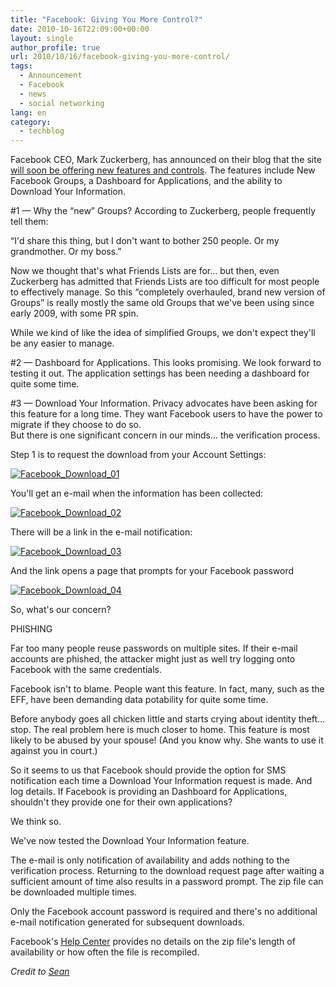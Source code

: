```yaml
---
title: "Facebook: Giving You More Control?"
date: 2010-10-16T22:09:00+00:00
layout: single
author_profile: true
url: 2010/10/16/facebook-giving-you-more-control/
tags:
  - Announcement
  - Facebook
  - news
  - social networking
lang: en
category: 
  - techblog
---
```

Facebook CEO, Mark Zuckerberg, has announced on their blog that the site [will soon be offering new features and controls](http://blog.facebook.com/blog.php?post=434691727130). The features include New Facebook Groups, a Dashboard for Applications, and the ability to Download Your Information.

#1 — Why the “new” Groups? According to Zuckerberg, people frequently tell them:

“I'd share this thing, but I don't want to bother 250 people. Or my grandmother. Or my boss.”

Now we thought that's what Friends Lists are for… but then, even Zuckerberg has admitted that Friends Lists are too difficult for most people to effectively manage. So this “completely overhauled, brand new version of Groups” is really mostly the same old Groups that we've been using since early 2009, with some PR spin.

While we kind of like the idea of simplified Groups, we don't expect they'll be any easier to manage.

#2 — Dashboard for Applications. This looks promising. We look forward to testing it out. The application settings has been needing a dashboard for quite some time.

#3 — Download Your Information. Privacy advocates have been asking for this feature for a long time. They want Facebook users to have the power to migrate if they choose to do so.  
But there is one significant concern in our minds… the verification process.

Step 1 is to request the download from your Account Settings:

[![Facebook_Download_01](http://lh3.ggpht.com/_vaUVXcmC3OI/TLobK8FZy4I/AAAAAAAACrM/N1GBEAKpkB4/Facebook_Download_01_thumb%5B1%5D.png?imgmax=800 "Facebook_Download_01")](http://lh5.ggpht.com/_vaUVXcmC3OI/TLobIQYdtuI/AAAAAAAACrI/DBw4GNua_cs/s1600-h/Facebook_Download_01%5B3%5D.png)

You'll get an e-mail when the information has been collected:

[![Facebook_Download_02](http://lh4.ggpht.com/_vaUVXcmC3OI/TLobQ3l-QOI/AAAAAAAACrU/xo6qSV65y2g/Facebook_Download_02_thumb%5B1%5D.png?imgmax=800 "Facebook_Download_02")](http://lh5.ggpht.com/_vaUVXcmC3OI/TLobOVXN2sI/AAAAAAAACrQ/aLao0cZcSzc/s1600-h/Facebook_Download_02%5B3%5D.png)

There will be a link in the e-mail notification:

[![Facebook_Download_03](http://lh6.ggpht.com/_vaUVXcmC3OI/TLobZeCeinI/AAAAAAAACrc/Sh2cSp8kJts/Facebook_Download_03_thumb%5B1%5D.png?imgmax=800 "Facebook_Download_03")](http://lh6.ggpht.com/_vaUVXcmC3OI/TLobVEPjBpI/AAAAAAAACrY/EJqUG9TqNQM/s1600-h/Facebook_Download_03%5B3%5D.png)

And the link opens a page that prompts for your Facebook password

[![Facebook_Download_04](http://lh4.ggpht.com/_vaUVXcmC3OI/TLobgUHEfWI/AAAAAAAACrk/4ll_D3weufs/Facebook_Download_04_thumb%5B1%5D.png?imgmax=800 "Facebook_Download_04")](http://lh4.ggpht.com/_vaUVXcmC3OI/TLobec6YWQI/AAAAAAAACrg/W1Hu_2y_tww/s1600-h/Facebook_Download_04%5B3%5D.png)

So, what's our concern?

PHISHING

Far too many people reuse passwords on multiple sites. If their e-mail accounts are phished, the attacker might just as well try logging onto Facebook with the same credentials.

Facebook isn't to blame. People want this feature. In fact, many, such as the EFF, have been demanding data potability for quite some time.

Before anybody goes all chicken little and starts crying about identity theft… stop. The real problem here is much closer to home. This feature is most likely to be abused by your spouse! (And you know why. She wants to use it against you in court.)

So it seems to us that Facebook should provide the option for SMS notification each time a Download Your Information request is made. And log details. If Facebook is providing an Dashboard for Applications, shouldn't they provide one for their own applications?

We think so.

We've now tested the Download Your Information feature.

The e-mail is only notification of availability and adds nothing to the verification process. Returning to the download request page after waiting a sufficient amount of time also results in a password prompt. The zip file can be downloaded multiple times.

Only the Facebook account password is required and there's no additional e-mail notification generated for subsequent downloads.

Facebook's [Help Center](https://register.facebook.com/help/?topic=download) provides no details on the zip file's length of availability or how often the file is recompiled.

_Credit to_ [_Sean_](http://www.f-secure.com/weblog/)